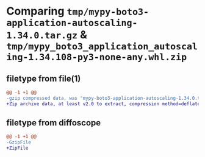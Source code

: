 # Comparing `tmp/mypy-boto3-application-autoscaling-1.34.0.tar.gz` & `tmp/mypy_boto3_application_autoscaling-1.34.108-py3-none-any.whl.zip`

## filetype from file(1)

```diff
@@ -1 +1 @@
-gzip compressed data, was "mypy-boto3-application-autoscaling-1.34.0.tar", last modified: Wed Dec 13 21:21:55 2023, max compression
+Zip archive data, at least v2.0 to extract, compression method=deflate
```

## filetype from diffoscope

```diff
@@ -1 +1 @@
-GzipFile
+ZipFile
```

